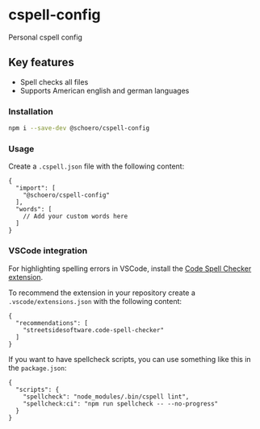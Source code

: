 # cspell-config

Personal cspell config

## Key features

* Spell checks all files
* Supports American english and german languages

### Installation

```sh
npm i --save-dev @schoero/cspell-config
```

### Usage

Create a `.cspell.json` file with the following content:

```jsonc
{
  "import": [
    "@schoero/cspell-config"
  ],
  "words": [
    // Add your custom words here
  ]
}
```

### VSCode integration

For highlighting spelling errors in VSCode, install the [Code Spell Checker extension](streetsidesoftware.code-spell-checker).

To recommend the extension in your repository create a `.vscode/extensions.json` with the following content:

```jsonc
{
  "recommendations": [
    "streetsidesoftware.code-spell-checker"
  ]
}
```

If you want to have spellcheck scripts, you can use something like this in the `package.json`:

```jsonc
{
  "scripts": {
    "spellcheck": "node_modules/.bin/cspell lint",
    "spellcheck:ci": "npm run spellcheck -- --no-progress"
  }
}
```
